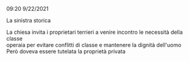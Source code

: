 09:20 9/22/2021  
  
La sinistra storica  
  
La chiesa invita i proprietari terrieri a venire incontro le necessità della classe   
operaia per evitare conflitti di classe e mantenere la dignità dell'uomo  
Però doveva essere tutelata la proprietà privata  

